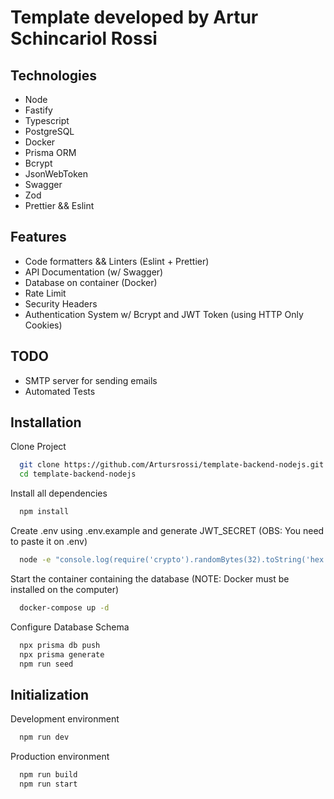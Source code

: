 # Template developed by Artur Schincariol Rossi

## Technologies

- Node
- Fastify
- Typescript
- PostgreSQL
- Docker
- Prisma ORM
- Bcrypt
- JsonWebToken
- Swagger
- Zod
- Prettier && Eslint

## Features

- Code formatters && Linters (Eslint + Prettier)
- API Documentation (w/ Swagger)
- Database on container (Docker)
- Rate Limit
- Security Headers
- Authentication System w/ Bcrypt and JWT Token (using HTTP Only Cookies)

## TODO

- SMTP server for sending emails
- Automated Tests

## Installation

Clone Project

```bash
  git clone https://github.com/Artursrossi/template-backend-nodejs.git
  cd template-backend-nodejs
```

Install all dependencies

```bash
  npm install
```

Create .env using .env.example and generate JWT_SECRET (OBS: You need to paste it on .env)

```bash
  node -e "console.log(require('crypto').randomBytes(32).toString('hex'))"
```

Start the container containing the database (NOTE: Docker must be installed on the computer)

```bash
  docker-compose up -d
```

Configure Database Schema

```bash
  npx prisma db push
  npx prisma generate
  npm run seed
```

## Initialization

Development environment

```bash
  npm run dev
```

Production environment

```bash
  npm run build
  npm run start
```
